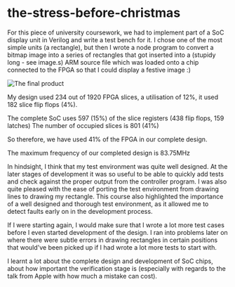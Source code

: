 # the-stress-before-christmas
For this piece of university coursework, we had to implement part of a SoC display unit in Verilog and write a test
bench for it. I chose one of the most simple units (a rectangle), but then I wrote a node program to convert a bitmap image into a series of rectangles that got inserted into a (stupidy long - see image.s) ARM source file which was loaded onto a chip connected to the FPGA so that I could display a festive image :)

![The final product](https://github.com/waltomatt/the-stress-before-christmas/blob/master/final-product.JPG?raw=true)

My design used 234 out of 1920 FPGA slices, a utilisation of 12%,
it used 182 slice flip flops (4%).

The complete SoC uses 597 (15%) of the slice registers (438 flip flops, 159 latches)
The number of occupied slices is 801 (41%)

So therefore, we have used 41% of the FPGA in our complete design.

The maximum frequency of our completed design is 83.75MHz


In hindsight, I think that my test environment was quite well designed. At the later stages of development it was so useful to be able to quickly add tests and check against the proper output from the controller program. I was also quite pleased with the ease of porting the test environment from drawing lines to drawing my rectangle. This course also highlighted the importance of a well designed and thorough test environment, as it allowed me to detect faults early on in the development process.


If I were starting again, I would make sure that I wrote a lot more test cases before I even started development of the design. I ran into problems later on where there were subtle errors in drawing rectangles in certain positions that would've been picked up if I had wrote a lot more tests to start with.


I learnt a lot about the complete design and development of SoC chips, about how important the verification stage is (especially with regards to the talk from Apple with how much a mistake can cost).
